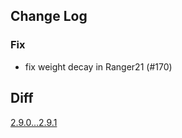 ## Change Log

### Fix

* fix weight decay in Ranger21 (#170)

## Diff

[2.9.0...2.9.1](https://github.com/kozistr/pytorch_optimizer/compare/v2.9.0...v2.9.1)
